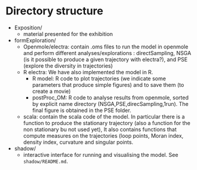 # Directory structure

- Exposition/
  - material presented for the exhibition
- formExploration/
  - Openmole/electra: contain .oms files to run the model in openmole and perform different analyses/explorations : directSampling, NSGA (is it possible to produce a given trajectory with electra?), and PSE (explore the diversity in trajectories)  
  - R electra: We have also implemented the model in R.
    - R model: R code to plot trajectories (we indicate some parameters that produce simple figures) and to save them (to create a movie)
    - postProc_OM: R code to analyse results from openmole, sorted by explicit name directory (NSGA,PSE,direcSampling,1run). The final figure is obtained in the PSE folder.
  - scala: contain the scala code of the model. In particular there is a function to produce the stationary trajectory (also a function for the non stationary bu not used yet),  It also contains functions that compute measures on the trajectories (loop points, Moran index, density index, curvature and singular points.
- shadow/
  - interactive interface for running and visualising the model. See `shadow/README.md`.
